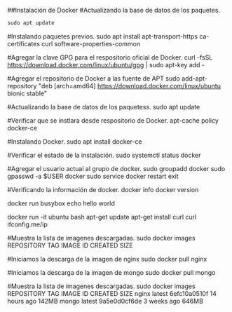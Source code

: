 ##Instalación de Docker
#Actualizando la base de datos de los paquetes.
```diff
sudo apt update
```
#Instalando paquetes previos.
sudo apt install apt-transport-https ca-certificates curl software-properties-common

#Agregar la clave GPG para el respositorio oficial de Docker.
curl -fsSL https://download.docker.com/linux/ubuntu/gpg | sudo apt-key add -

#Agregar el repositorio de Docker a las fuente de APT
sudo add-apt-repository "deb [arch=amd64] https://download.docker.com/linux/ubuntu bionic stable"

#Actualizando la base de datos de los paquetess.
sudo apt update

#Verificar que se instlara desde respositorio de Docker.
apt-cache policy docker-ce

#Instalando Docker.
sudo apt install docker-ce

#Verificar el estado de la instalación.
sudo systemctl status docker

#Agregar el usuario actual al grupo de docker.
sudo groupadd docker
sudo gpasswd -a $USER docker
sudo service docker restart
exit

#Verificando la información de docker.
docker info
docker version




docker run busybox echo hello world

docker run -it ubuntu bash
apt-get update
apt-get install curl
curl ifconfig.me/ip







#Muestra la lista de imagenes descargadas.
sudo docker images
REPOSITORY   TAG       IMAGE ID       CREATED        SIZE

#Iniciamos la descarga de la imagen de nginx
sudo docker pull nginx

#Iniciamos la descarga de la imagen de mongo
sudo docker pull mongo

#Muestra la lista de imagenes descargadas.
sudo docker images
REPOSITORY   TAG       IMAGE ID       CREATED        SIZE
nginx        latest    6efc10a0510f   14 hours ago   142MB
mongo        latest    9a5e0d0cf6de   3 weeks ago    646MB
